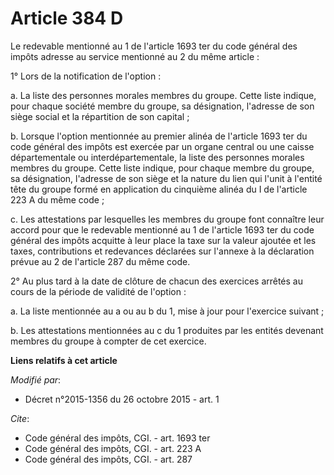 # Article 384 D

Le redevable mentionné au 1 de l'article 1693 ter du code général des impôts adresse au service mentionné au 2 du même
article : 

1° Lors de la notification de l'option : 

a. La liste des personnes morales membres du groupe. Cette liste indique, pour chaque société membre du groupe, sa
désignation, l'adresse de son siège social et la répartition de son capital ; 

b. Lorsque l'option mentionnée au premier alinéa de l'article 1693 ter du code général des impôts est exercée par un organe
central ou une caisse départementale ou interdépartementale, la liste des personnes morales membres du groupe. Cette liste
indique, pour chaque membre du groupe, sa désignation, l'adresse de son siège et la nature du lien qui l'unit à l'entité tête
du groupe formé en application du cinquième alinéa du I de l'article 223 A du même code ; 

c. Les attestations par lesquelles les membres du groupe font connaître leur accord pour que le redevable mentionné au 1 de
l'article 1693 ter du code général des impôts acquitte à leur place la taxe sur la valeur ajoutée et les taxes, contributions
et redevances déclarées sur l'annexe à la déclaration prévue au 2 de l'article 287 du même code. 

2° Au plus tard à la date de clôture de chacun des exercices arrêtés au cours de la période de validité de l'option : 

a. La liste mentionnée au a ou au b du 1, mise à jour pour l'exercice suivant ; 

b. Les attestations mentionnées au c du 1 produites par les entités devenant membres du groupe à compter de cet exercice.

**Liens relatifs à cet article**

_Modifié par_:

  - Décret n°2015-1356 du 26 octobre 2015 - art. 1

_Cite_:

  - Code général des impôts, CGI. - art. 1693 ter
  - Code général des impôts, CGI. - art. 223 A
  - Code général des impôts, CGI. - art. 287

